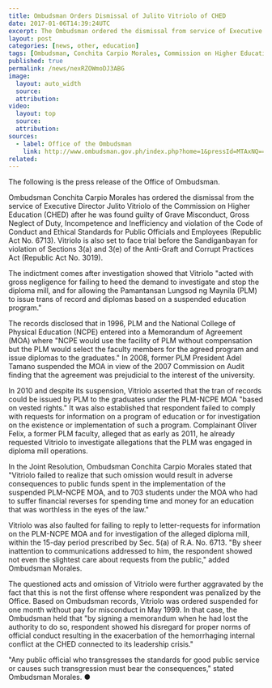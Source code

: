 ```yaml
---
title: Ombudsman Orders Dismissal of Julito Vitriolo of CHED
date: 2017-01-06T14:39:24UTC
excerpt: The Ombudsman ordered the dismissal from service of Executive Director Julito Vitriolo of the Commission on Higher Education on 5 January 2017.
layout: post
categories: [news, other, education]
tags: [Ombudsman, Conchita Carpio Morales, Commission on Higher Education, Julito Vitriolo]
published: true
permalink: /news/nexRZOWmoDJ3ABG
image:
  layout: auto_width
  source: 
  attribution: 
video:
  layout: top
  source: 
  attribution: 
sources:
  - label: Office of the Ombudsman
    link: http://www.ombudsman.gov.ph/index.php?home=1&pressId=MTAxNQ==
related:
---
```


The following is the press release of the Office of Ombudsman.

Ombudsman Conchita Carpio Morales has ordered the dismissal from the service of Executive Director Julito Vitriolo of the Commission on Higher Education (CHED) after he was found guilty of Grave Misconduct, Gross Neglect of Duty, Incompetence and Inefficiency and violation of the Code of Conduct and Ethical Standards for Public Officials and Employees (Republic Act No. 6713). Vitriolo is also set to face trial before the Sandiganbayan for violation of Sections 3(a) and 3(e) of the Anti-Graft and Corrupt Practices Act (Republic Act No. 3019).

The indictment comes after investigation showed that Vitriolo "acted with gross negligence for failing to heed the demand to investigate and stop the diploma mill, and for allowing the Pamantansan Lungsod ng Maynila (PLM) to issue trans of record and diplomas based on a suspended education program."

The records disclosed that in 1996, PLM and the National College of Physical Education (NCPE) entered into a Memorandum of Agreement (MOA) where "NCPE would use the facility of PLM without compensation but the PLM would select the faculty members for the agreed program and issue diplomas to the graduates." In 2008, former PLM President Adel Tamano suspended the MOA in view of the 2007 Commission on Audit finding that the agreement was prejudicial to the interest of the university.

In 2010 and despite its suspension, Vitriolo asserted that the tran of records could be issued by PLM to the graduates under the PLM-NCPE MOA "based on vested rights." It was also established that respondent failed to comply with requests for information on a program of education or for investigation on the existence or implementation of such a program. Complainant Oliver Felix, a former PLM faculty, alleged that as early as 2011, he already requested Vitriolo to investigate allegations that the PLM was engaged in diploma mill operations.

In the Joint Resolution, Ombudsman Conchita Carpio Morales stated that "Vitriolo failed to realize that such omission would result in adverse consequences to public funds spent in the implementation of the suspended PLM-NCPE MOA, and to 703 students under the MOA who had to suffer financial reverses for spending time and money for an education that was worthless in the eyes of the law."

Vitriolo was also faulted for failing to reply to letter-requests for information on the PLM-NCPE MOA and for investigation of the alleged diploma mill, within the 15-day period prescribed by Sec. 5(a) of R.A. No. 6713. "By sheer inattention to communications addressed to him, the respondent showed not even the slightest care about requests from the public," added Ombudsman Morales.

The questioned acts and omission of Vitriolo were further aggravated by the fact that this is not the first offense where respondent was penalized by the Office. Based on Ombudsman records, Vitriolo was ordered suspended for one month without pay for misconduct in May 1999. In that case, the Ombudsman held that "by signing a memorandum when he had lost the authority to do so, respondent showed his disregard for proper norms of official conduct resulting in the exacerbation of the hemorrhaging internal conflict at the CHED connected to its leadership crisis."

"Any public official who transgresses the standards for good public service or causes such transgression must bear the consequences," stated Ombudsman Morales.
&#x25cf;
